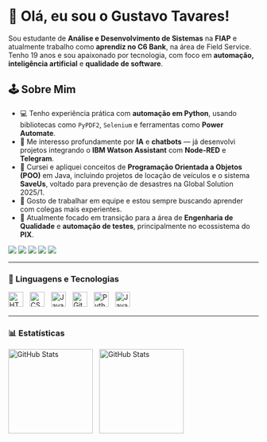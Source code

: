# 👋 Olá, eu sou o Gustavo Tavares!

Sou estudante de **Análise e Desenvolvimento de Sistemas** na **FIAP** e atualmente trabalho como **aprendiz no C6 Bank**, na área de Field Service. Tenho 19 anos e sou apaixonado por tecnologia, com foco em **automação, inteligência artificial** e **qualidade de software**.

## 🕹️ Sobre Mim

- 💻 Tenho experiência prática com **automação em Python**, usando bibliotecas como `PyPDF2`, `Selenium` e ferramentas como **Power Automate**.
- 🧠 Me interesso profundamente por **IA** e **chatbots** — já desenvolvi projetos integrando o **IBM Watson Assistant** com **Node-RED** e **Telegram**.
- 🔧 Cursei e apliquei conceitos de **Programação Orientada a Objetos (POO)** em Java, incluindo projetos de locação de veículos e o sistema **SaveUs**, voltado para prevenção de desastres na Global Solution 2025/1.
- 💬 Gosto de trabalhar em equipe e estou sempre buscando aprender com colegas mais experientes.
- 🎯 Atualmente focado em transição para a área de **Engenharia de Qualidade** e **automação de testes**, principalmente no ecossistema do **PIX**.

<div> 
  <a href="https://www.youtube.com/@kurtyzera" target="_blank"><img src="https://img.shields.io/badge/YouTube-FF0000?style=for-the-badge&logo=youtube&logoColor=white" target="_blank"></a>
  <a href="https://www.instagram.com/kurtyzin/" target="_blank"><img src="https://img.shields.io/badge/-Instagram-%23E4405F?style=for-the-badge&logo=instagram&logoColor=white" target="_blank"></a>
 	<a href="https://www.twitch.tv/kurtyzera" target="_blank"><img src="https://img.shields.io/badge/Twitch-9146FF?style=for-the-badge&logo=twitch&logoColor=white" target="_blank"></a>
  <a href = "mailto:gustavares2005@gmail.com"><img src="https://img.shields.io/badge/-Gmail-%23333?style=for-the-badge&logo=gmail&logoColor=white" target="_blank"></a>
  <a href="https://www.linkedin.com/in/gustavo-tavares-da-silva-b6180a220/" target="_blank"><img src="https://img.shields.io/badge/-LinkedIn-%230077B5?style=for-the-badge&logo=linkedin&logoColor=white" target="_blank"></a> 
  
</div>

---

### 🤖 Linguagens e Tecnologias

<img 
    align="left" 
    alt="HTML"
    title="HTML" 
    width="30px" 
    style="padding-right: 10px;" 
    src="https://cdn.jsdelivr.net/gh/devicons/devicon@latest/icons/html5/html5-original.svg" 
/>
<img 
    align="left" 
    alt="CSS" 
    title="CSS"
    width="30px" 
    style="padding-right: 10px;" 
    src="https://cdn.jsdelivr.net/gh/devicons/devicon@latest/icons/css3/css3-original.svg" 
/>
<img 
    align="left" 
    alt="JavaScript" 
    title="JavaScript"
    width="30px" 
    style="padding-right: 10px;" 
    src="https://cdn.jsdelivr.net/gh/devicons/devicon@latest/icons/javascript/javascript-original.svg" 
/>

<img 
    align="left" 
    alt="Git" 
    title="Git"
    width="30px" 
    style="padding-right: 10px;" 
    src="https://cdn.jsdelivr.net/gh/devicons/devicon@latest/icons/git/git-original.svg" 
/>
<img 
    align="left" 
    alt="Python" 
    title="Python"
    width="30px" 
    style="padding-right: 10px;" 
    src="https://cdn.jsdelivr.net/gh/devicons/devicon@latest/icons/python/python-original.svg" 
/>
<img 
    align="left" 
    alt="Java" 
    title="Java"
    width="30px" 
    style="padding-right: 10px;" 
    src="https://cdn.jsdelivr.net/gh/devicons/devicon@latest/icons/java/java-plain.svg" 
/>

<br/>
<br/>

---

### 📊 Estatísticas

<p>
  <img 
    align="left" 
    alt="GitHub Stats" 
    height="170" 
    style="padding-right: 10px;" 
    src="https://github-readme-stats.vercel.app/api?username=gustavaress&show_icons=true&theme=monokai&include_all_commits=true&locale=pt-br" 
  />

<img 
      align="left" 
      alt="GitHub Stats" 
      height="170" 
      src="https://github-readme-stats.vercel.app/api/top-langs/?username=gustavaress&theme=monokai&layout=compact&custom_title=Tecnologias&langs_count=9" 
  />

</p>
